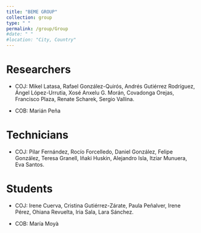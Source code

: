 ```yaml
---
title: "BEME GROUP"
collection: group
type: " "
permalink: /group/Group
#date: " "
#location: "City, Country"
---
```


# Researchers
  
- COJ: Mikel Latasa, Rafael González-Quirós, Andrés Gutiérrez Rodríguez, Ángel López-Urrutia, Xosé Anxelu G. Morán, Covadonga Orejas, Francisco Plaza, Renate Scharek, Sergio Vallina. 

- COB: Marián Peña

# Technicians 

- COJ: Pilar Fernández, Rocío Forcelledo, Daniel González, Felipe González, Teresa Granell, Iñaki Huskin, Alejandro Isla, Itziar Munuera, Eva Santos.

# Students
 
- COJ: Irene Cuerva, Cristina Gutiérrez-Zárate, Paula Peñalver, Irene Pérez, Ohiana Revuelta, Iria Sala, Lara Sánchez.

- COB: María Moyà







    
